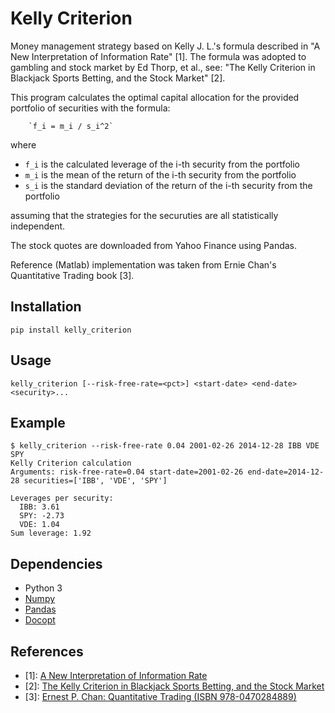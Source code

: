 Kelly Criterion
===============
Money management strategy based on Kelly J. L.'s formula described in "A New Interpretation of Information Rate" [1]. 
The formula was adopted to gambling and stock market by Ed Thorp, et al., see:
"The Kelly Criterion in Blackjack Sports Betting, and the Stock Market" [2].

This program calculates the optimal capital allocation for the provided portfolio of securities with the formula:

        `f_i = m_i / s_i^2`

where
  * `f_i` is the calculated leverage of the i-th security from the portfolio
  * `m_i` is the mean of the return of the i-th security from the portfolio
  * `s_i` is the standard deviation of the return of the i-th security from the portfolio

assuming that the strategies for the securuties are all statistically independent.

The stock quotes are downloaded from Yahoo Finance using Pandas.

Reference (Matlab) implementation was taken from Ernie Chan's Quantitative Trading book [3].

Installation
------------
`pip install kelly_criterion`

Usage
-----
`kelly_criterion [--risk-free-rate=<pct>] <start-date> <end-date> <security>...`

Example
-------
```
$ kelly_criterion --risk-free-rate 0.04 2001-02-26 2014-12-28 IBB VDE SPY
Kelly Criterion calculation
Arguments: risk-free-rate=0.04 start-date=2001-02-26 end-date=2014-12-28 securities=['IBB', 'VDE', 'SPY']

Leverages per security:
  IBB: 3.61
  SPY: -2.73
  VDE: 1.04
Sum leverage: 1.92
```

Dependencies
------------
  * Python 3
  * [Numpy](http://www.numpy.org/)
  * [Pandas](http://pandas.pydata.org/)
  * [Docopt](http://docopt.org/)

References
----------
  * [1]: [A New Interpretation of Information Rate](http://ieeexplore.ieee.org/stamp/stamp.jsp?reload=true&tp=&arnumber=6771227)
  * [2]: [The Kelly Criterion in Blackjack Sports Betting, and the Stock Market](http://www.edwardothorp.com/sitebuildercontent/sitebuilderfiles/beatthemarket.pdf)
  * [3]: [Ernest P. Chan: Quantitative Trading (ISBN 978-0470284889)](http://www.amazon.com/Quantitative-Trading-Build-Algorithmic-Business/dp/0470284889)
